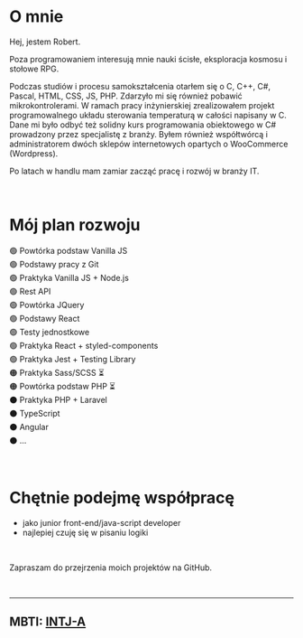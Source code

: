# O mnie

Hej, jestem Robert. 

Poza programowaniem interesują mnie nauki ścisłe, eksploracja kosmosu i stołowe RPG.

Podczas studiów i procesu samokształcenia otarłem się o C, C++, C#, Pascal, HTML, CSS, JS, PHP. Zdarzyło mi się również pobawić mikrokontrolerami. W ramach pracy inżynierskiej zrealizowałem projekt programowalnego układu sterowania temperaturą w całości napisany w C. Dane mi było odbyć też solidny kurs programowania obiektowego w C# prowadzony przez specjalistę z branży. Byłem również współtwórcą i administratorem dwóch sklepów internetowych opartych o WooCommerce (Wordpress).  

Po latach w handlu mam zamiar zacząć pracę i rozwój w branży IT.

<br>

# Mój plan rozwoju

🟢 Powtórka podstaw Vanilla JS  
🟢 Podstawy pracy z Git  
🟢 Praktyka Vanilla JS + Node.js  
🟢 Rest API  
🟢 Powtórka JQuery  
🟢 Podstawy React  
🟢 Testy jednostkowe  
🟢 Praktyka React + styled-components  
🟢 Praktyka Jest + Testing Library  
🟠 Praktyka Sass/SCSS ⏳  
🟠 Powtórka podstaw PHP ⏳  
⚫ Praktyka PHP + Laravel  
⚫ TypeScript  
⚫ Angular  
⚫ ...  

<br>

# Chętnie podejmę współpracę 

- jako junior front-end/java-script developer 
- najlepiej czuję się w pisaniu logiki  

<br>

Zapraszam do przejrzenia moich projektów na GitHub.

<br>

***

## MBTI: [INTJ-A](https://www.16personalities.com/pl/osobowosc-intj)

